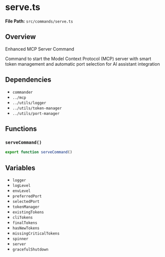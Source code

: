 # serve.ts

**File Path:** `src/commands/serve.ts`

## Overview

Enhanced MCP Server Command

Command to start the Model Context Protocol (MCP) server with smart token management
and automatic port selection for AI assistant integration

## Dependencies

- `commander`
- `../mcp`
- `../utils/logger`
- `../utils/token-manager`
- `../utils/port-manager`

## Functions

### `serveCommand()`

```typescript
export function serveCommand()
```

## Variables

- `logger`
- `logLevel`
- `envLevel`
- `preferredPort`
- `selectedPort`
- `tokenManager`
- `existingTokens`
- `cliTokens`
- `finalTokens`
- `hasNewTokens`
- `missingCriticalTokens`
- `spinner`
- `server`
- `gracefulShutdown`

